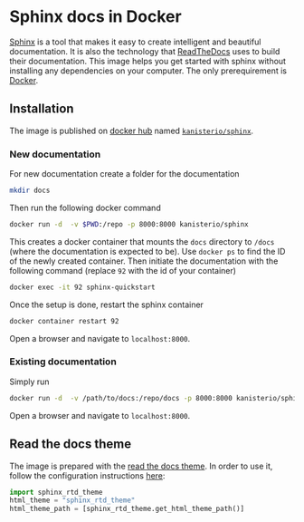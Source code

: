 # Sphinx docs in Docker

[Sphinx](http://www.sphinx-doc.org/en/stable/) is a tool that makes it easy to create intelligent and beautiful documentation. It is also the technology that [ReadTheDocs](https://readthedocs.org/) uses to build their documentation. This image helps you get started with sphinx without installing any dependencies on your computer. The only prerequirement is [Docker](http://docker.com/).

## Installation

The image is published on [docker hub](http://hub.docker.com/) named [`kanisterio/sphinx`](https://hub.docker.com/r/kanisterio/sphinx/).

### New documentation

For new documentation create a folder for the documentation

```bash
mkdir docs
```

Then run the following docker command

```bash
docker run -d  -v $PWD:/repo -p 8000:8000 kanisterio/sphinx
```

This creates a docker container that mounts the `docs` directory to `/docs` (where the documentation is expected to be). Use `docker ps` to find the ID of the newly created container. Then initiate the documentation with the following command (replace `92` with the id of your container)

```bash
docker exec -it 92 sphinx-quickstart
```

Once the setup is done, restart the sphinx container

```bash
docker container restart 92
```

Open a browser and navigate to `localhost:8000`.

### Existing documentation

Simply run

```bash
docker run -d  -v /path/to/docs:/repo/docs -p 8000:8000 kanisterio/sphinx
```

Open a browser and navigate to `localhost:8000`.

## Read the docs theme

The image is prepared with the [read the docs theme](https://github.com/rtfd/sphinx_rtd_theme). In order to use it, follow the configuration instructions [here](https://github.com/rtfd/sphinx_rtd_theme#installation):

```py
import sphinx_rtd_theme
html_theme = "sphinx_rtd_theme"
html_theme_path = [sphinx_rtd_theme.get_html_theme_path()]
```
